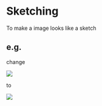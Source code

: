 # Sketching

To make a image looks like a sketch

## e.g.

change

![](https://raw.githubusercontent.com/Heimzeng/show-me-the-code/master/python/dip/sketching/img/sysu.jpg)

to

![](https://raw.githubusercontent.com/Heimzeng/show-me-the-code/master/python/dip/sketching/img/sketching.png)